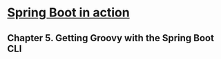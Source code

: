 # [Spring Boot in action](https://livebook.manning.com/book/spring-boot-in-action/chapter-5?origin=product-toc)  
## Chapter 5. Getting Groovy with the Spring Boot CLI  
